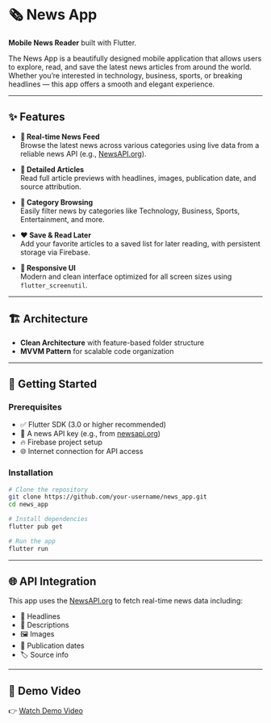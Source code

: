 # 🗞️ News App

**Mobile News Reader** built with Flutter.

The News App is a beautifully designed mobile application that allows users to explore, read, and save the latest news articles from around the world. Whether you’re interested in technology, business, sports, or breaking headlines — this app offers a smooth and elegant experience.

---

## ✨ Features

- **📰 Real-time News Feed**  
  Browse the latest news across various categories using live data from a reliable news API (e.g., [NewsAPI.org](https://newsapi.org)).

- **📄 Detailed Articles**  
  Read full article previews with headlines, images, publication date, and source attribution.

- **📂 Category Browsing**  
  Easily filter news by categories like Technology, Business, Sports, Entertainment, and more.

- **❤️ Save & Read Later**  
  Add your favorite articles to a saved list for later reading, with persistent storage via Firebase.



- **📱 Responsive UI**  
  Modern and clean interface optimized for all screen sizes using `flutter_screenutil`.

---

## 🏗 Architecture

- **Clean Architecture** with feature-based folder structure  
- **MVVM Pattern** for scalable code organization  

---

## 🚀 Getting Started

### Prerequisites

- ✅ Flutter SDK (3.0 or higher recommended)  
- 🔑 A news API key (e.g., from [newsapi.org](https://newsapi.org))  
- 🔥 Firebase project setup  
- 🌐 Internet connection for API access

### Installation

```bash
# Clone the repository
git clone https://github.com/your-username/news_app.git
cd news_app

# Install dependencies
flutter pub get

# Run the app
flutter run
```

---

## 🌐 API Integration

This app uses the [NewsAPI.org](https://newsapi.org) to fetch real-time news data including:

- 📰 Headlines  
- 📝 Descriptions  
- 🖼️ Images  
- 📅 Publication dates  
- 🏷️ Source info



---

## 🎥 Demo Video

👉 [Watch Demo Video](https://drive.google.com/file/d/your-video-id/view?usp=sharing)


